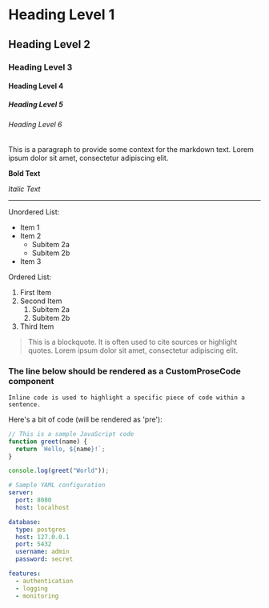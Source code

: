 # Heading Level 1

## Heading Level 2

### Heading Level 3

#### Heading Level 4

##### Heading Level 5

###### Heading Level 6

This is a paragraph to provide some context for the markdown text. Lorem ipsum dolor sit amet, consectetur adipiscing elit.

**Bold Text**

_Italic Text_

---

Unordered List:

- Item 1
- Item 2
  - Subitem 2a
  - Subitem 2b
- Item 3

Ordered List:

1. First Item
2. Second Item
   1. Subitem 2a
   2. Subitem 2b
3. Third Item

> This is a blockquote. It is often used to cite sources or highlight quotes. Lorem ipsum dolor sit amet, consectetur adipiscing elit.

### The line below should be rendered as a CustomProseCode component

`Inline code is used to highlight a specific piece of code within a sentence.`

Here's a bit of code (will be rendered as 'pre'):

```js
// This is a sample JavaScript code
function greet(name) {
  return `Hello, ${name}!`;
}

console.log(greet("World"));
```

```yaml
# Sample YAML configuration
server:
  port: 8080
  host: localhost

database:
  type: postgres
  host: 127.0.0.1
  port: 5432
  username: admin
  password: secret

features:
  - authentication
  - logging
  - monitoring
```
